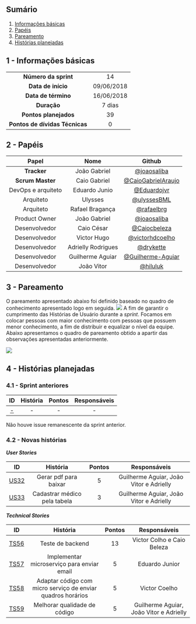 ## Sumário

1. [Informações básicas](#1---informações-básicas)
1. [Papéis](#2---papéis)
1. [Pareamento](#3---pareamento)
1. [Histórias planejadas](#4---histórias-planejadas)


## 1 - Informações básicas

| | |
|:--:|:--:|
|**Número da sprint**|14|
|**Data de início**|09/06/2018|
|**Data de término**| 16/06/2018|
|**Duração**|7 dias|
|**Pontos planejados**|39|
|**Pontos de dívidas Técnicas**|0|

## 2 - Papéis

|Papel|Nome|Github|
|:---:|:--:|:--:|
|**Tracker**|João Gabriel|[@joaosaliba]()|
|**Scrum Master**|Caio Gabriel| [@CaioGabrielAraujo]()|
|DevOps e arquiteto|Eduardo Junio|[@Eduardojvr](https://github.com/Eduardojvr)|
|Arquiteto|Ulysses|[@ulyssesBML]()|
|Arquiteto|Rafael Bragança|[@rafaelbrg](https://github.com/rafaelbrg)|
|Product Owner|João Gabriel|[@joaosaliba]()|
|Desenvolvedor|Caio César|[@Caiocbeleza]()|
|Desenvolvedor|Victor Hugo|[@victorhdcoelho]()|
|Desenvolvedor|Adrielly Rodrigues|[@drykette]()|
|Desenvolvedor|Guilherme Aguiar|[@Guilherme-Aguiar]()|
|Desenvolvedor|João Vitor|[@hiluluk]()|

## 3 - Pareamento

O pareamento apresentado abaixo foi definido baseado no quadro de conhecimento apresentado logo em seguida.
<img src="{{site.baseurl}}/documentos/imagens/Sprint13/cPAreamento Sprint 13.png">
A fim de garantir o cumprimento das Histórias de Usuário durante a *sprint*. Focamos em colocar pessoas com maior conhecimento com pessoas que possuem menor conhecimento, a fim de distribuir e equalizar o nível da equipe. Abaixo apresentamos o quadro de pareamento obtido a apartir das observações apresentadas anteriormente.

<img src="{{site.baseurl}}/documentos/imagens/Sprint14/pareamento_s14.png">

## 4 - Histórias planejadas


### 4.1 - Sprint anteriores

|ID|História|Pontos|Responsáveis|
|:-:|:-----:|:----:|:----------:|
|[-]()|-|-|-|

Não houve issue remanescente da sprint anterior.


### 4.2 - Novas histórias


  ***User Stories***

|ID|História|Pontos|Responsáveis|
|:-:|:-----:|:----:|:----------:|
|[US32](https://github.com/fga-gpp-mds/2018.1_gerencia_mais/issues/252)|Gerar pdf para baixar|5|Guilherme Aguiar, João Vitor e Adrielly|
|[US33](https://github.com/fga-gpp-mds/2018.1_gerencia_mais/issues/253)|Cadastrar médico pela tabela|3|Guilherme Aguiar, João Vitor e Adrielly|

  ***Technical Stories***

|ID|História|Pontos|Responsáveis|
|:-:|:-----:|:----:|:----------:|
|[TS56](https://github.com/fga-gpp-mds/2018.1_gerencia_mais/issues/249)|Teste de backend|13|Victor Colho e Caio Beleza|
|[TS57](https://github.com/fga-gpp-mds/2018.1_gerencia_mais/issues/250)|Implementar microserviço para enviar email|5|Eduardo Junior|
|[TS58](https://github.com/fga-gpp-mds/2018.1_gerencia_mais/issues/251)|Adaptar código com micro serviço de enviar quadros horários|5|Victor Coelho|
|[TS59](https://github.com/fga-gpp-mds/2018.1_gerencia_mais/issues/248)|Melhorar qualidade de código |5|Guilherme Aguiar, João Vitor e Adrielly|
